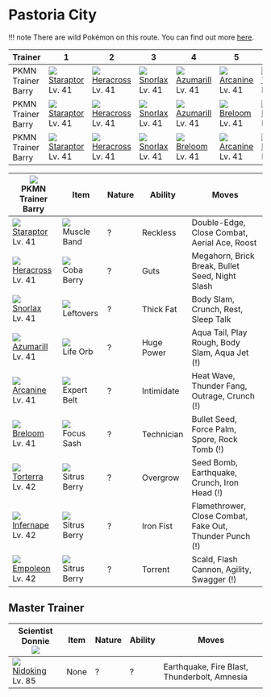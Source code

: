 # Pastoria City

!!! note
    There are wild Pokémon on this route. You can find out more [here](../../wild_pokemon/pastoria_city/).


Trainer            | 1                                   | 2                                   | 3                                   | 4                                   | 5                                   | 6
---                | ---                                 | ---                                 | ---                                 | ---                                 | ---                                 | ---
PKMN Trainer Barry | ![][398]<br> [Staraptor]<br> Lv. 41 | ![][214]<br> [Heracross]<br> Lv. 41 | ![][143]<br> [Snorlax]<br> Lv. 41   | ![][184]<br> [Azumarill]<br> Lv. 41 | ![][059]<br> [Arcanine]<br> Lv. 41  | ![][389]<br> [Torterra]<br> Lv. 42
PKMN Trainer Barry | ![][398]<br> [Staraptor]<br> Lv. 41 | ![][214]<br> [Heracross]<br> Lv. 41 | ![][143]<br> [Snorlax]<br> Lv. 41   | ![][184]<br> [Azumarill]<br> Lv. 41 | ![][286]<br> [Breloom]<br> Lv. 41   | ![][392]<br> [Infernape]<br> Lv. 42
PKMN Trainer Barry | ![][398]<br> [Staraptor]<br> Lv. 41 | ![][214]<br> [Heracross]<br> Lv. 41 | ![][143]<br> [Snorlax]<br> Lv. 41   | ![][286]<br> [Breloom]<br> Lv. 41   | ![][059]<br> [Arcanine]<br> Lv. 41  | ![][395]<br> [Empoleon]<br> Lv. 42

![][barry]<br>PKMN Trainer Barry    | Item                               | Nature | Ability    | Moves
---                                 | ---                                | --- | ---        | ---
![][398]<br> [Staraptor]<br> Lv. 41 | ![][muscle-band]<br> Muscle Band   | ? | Reckless   | Double-Edge, Close Combat, Aerial Ace, Roost
![][214]<br> [Heracross]<br> Lv. 41 | ![][coba-berry]<br> Coba Berry     | ? | Guts       | Megahorn, Brick Break, Bullet Seed, Night Slash
![][143]<br> [Snorlax]<br> Lv. 41   | ![][leftovers]<br> Leftovers       | ? | Thick Fat  | Body Slam, Crunch, Rest, Sleep Talk
![][184]<br> [Azumarill]<br> Lv. 41 | ![][life-orb]<br> Life Orb         | ? | Huge Power | Aqua Tail, Play Rough, Body Slam, Aqua Jet          (!)
![][059]<br> [Arcanine]<br> Lv. 41  | ![][expert-belt]<br> Expert Belt   | ? | Intimidate | Heat Wave, Thunder Fang, Outrage, Crunch            (!)
![][286]<br> [Breloom]<br> Lv. 41   | ![][focus-sash]<br> Focus Sash     | ? | Technician | Bullet Seed, Force Palm, Spore, Rock Tomb           (!)
![][389]<br> [Torterra]<br> Lv. 42  | ![][sitrus-berry]<br> Sitrus Berry | ? | Overgrow   | Seed Bomb, Earthquake, Crunch, Iron Head            (!)
![][392]<br> [Infernape]<br> Lv. 42 | ![][sitrus-berry]<br> Sitrus Berry | ? | Iron Fist  | Flamethrower, Close Combat, Fake Out, Thunder Punch (!)
![][395]<br> [Empoleon]<br> Lv. 42  | ![][sitrus-berry]<br> Sitrus Berry | ? | Torrent    | Scald, Flash Cannon, Agility, Swagger               (!)

## Master Trainer

Scientist Donnie<br>![][scientist] | Item | Nature | Ability  | Moves
---                                | ---  |    --- | ---      | ---
![][034]<br>[Nidoking]<br>Lv. 85   | None |      ? | ?        | Earthquake, Fire Blast, Thunderbolt, Amnesia

[Nidoking]: ../../pokemon_changes/034/
[Arcanine]: ../../pokemon_changes/059/
[Snorlax]: ../../pokemon_changes/143/
[Azumarill]: ../../pokemon_changes/184/
[Heracross]: ../../pokemon_changes/214/
[Breloom]: ../../pokemon_changes/286/
[Torterra]: ../../pokemon_changes/389/
[Infernape]: ../../pokemon_changes/392/
[Empoleon]: ../../pokemon_changes/395/
[Staraptor]: ../../pokemon_changes/398/
[coba-berry]: ../img/items/coba-berry.png
[expert-belt]: ../img/items/expert-belt.png
[focus-sash]: ../img/items/focus-sash.png
[leftovers]: ../img/items/leftovers.png
[life-orb]: ../img/items/life-orb.png
[muscle-band]: ../img/items/muscle-band.png
[sitrus-berry]: ../img/items/sitrus-berry.png
[034]: ../img/pokemon/034.png
[059]: ../img/pokemon/059.png
[143]: ../img/pokemon/143.png
[184]: ../img/pokemon/184.png
[214]: ../img/pokemon/214.png
[286]: ../img/pokemon/286.png
[389]: ../img/pokemon/389.png
[392]: ../img/pokemon/392.png
[395]: ../img/pokemon/395.png
[398]: ../img/pokemon/398.png
[barry]: ../img/trainer/barry.png
[scientist]: ../img/trainer/scientist.png
